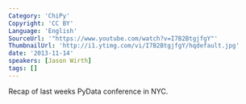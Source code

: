 ```yaml
---
Category: 'ChiPy'
Copyright: 'CC BY'
Language: 'English'
SourceUrl: '"https://www.youtube.com/watch?v=I7B2BtgjfgY"'
ThumbnailUrl: 'http://i1.ytimg.com/vi/I7B2BtgjfgY/hqdefault.jpg'
date: '2013-11-14'
speakers: [Jason Wirth]
tags: []
---
```

Recap of last weeks PyData conference in NYC. 